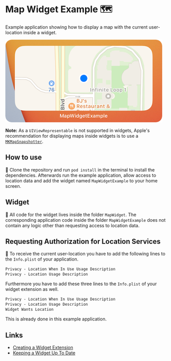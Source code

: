 # Map Widget Example 🗺
Example application showing how to display a map with the current user-location inside a widget.

[![Widget][widget-thumbnail]][widget]

**Note:** As a `UIViewRepresentable` is not supported in widgets, Apple's recommendation for displaying maps inside widgets is to use a [`MKMapSnapshotter`](https://developer.apple.com/documentation/mapkit/mkmapsnapshotter).

## How to use
📲 Clone the repository and run `pod install` in the terminal to install the dependencies. Afterwards run the example application, allow access to location data and add the widget named `MapWidgetExample` to your home screen.

## Widget
🧪 All code for the widget lives inside the folder `MapWidget`. The corresponding application code inside the folder `MapWidgetExample` does not contain any logic other than requesting access to location data.

## Requesting Authorization for Location Services
🔐 To receive the current user-location you have to add the following lines to the `Info.plist` of your application.

```
Privacy - Location When In Use Usage Description
Privacy - Location Usage Description
```

Furthermore you have to add these three lines to the `Info.plist` of your widget extension as well.

```
Privacy - Location When In Use Usage Description
Privacy - Location Usage Description
Widget Wants Location
```

This is already done in this example application.

## Links
- [Creating a Widget Extension](https://developer.apple.com/documentation/widgetkit/creating-a-widget-extension)
- [Keeping a Widget Up To Date](https://developer.apple.com/documentation/widgetkit/keeping-a-widget-up-to-date)


[widget]: Assets/widget.png
[widget-thumbnail]: Assets/widget-thumbnail.png